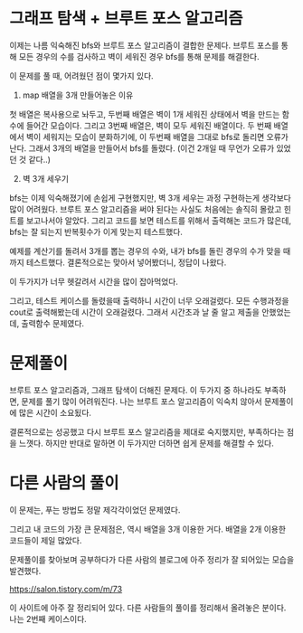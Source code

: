 # 그래프 탐색 + 브루트 포스 알고리즘

이제는 나름 익숙해진 bfs와 브루트 포스 알고리즘이 결합한 문제다. 브루트 포스를 통해 모든 경우의 수를 검사하고 벽이 세워진 경우 bfs를 통해 문제를 해결한다.

이 문제를 풀 때, 어려웠던 점이 몇가지 있다.

1. map 배열을 3개 만들어놓은 이유

첫 배열은 복사용으로 놔두고, 두번째 배열은 벽이 1개 세워진 상태에서 벽을 만드는 함수에 들어간 모습이다. 그리고 3번째 배열은, 벽이 모두 세워진 배열이다. 두 번째 배열에서 벽이 세워지는 모습이 분화하기에,
이 두번째 배열을 그대로 bfs로 돌리면 오류가 난다. 그래서 3개의 배열을 만들어서 bfs를 돌렸다. (이건 2개일 때 무언가 오류가 있었던 것 같다..)

2. 벽 3개 세우기

bfs는 이제 익숙해졌기에 손쉽게 구현했지만, 벽 3개 세우는 과정 구현하는게 생각보다 많이 어려웠다. 브루트 포스 알고리즘을 써야 된다는 사실도 처음에는 솔직히 몰랐고 힌트를 보고나서야 알았다.
그리고 코드를 보면 테스트를 위해서 출력해논 코드가 많은데, bfs는 잘 되는지 반복횟수가 이게 맞는지 테스트했다.

예제를 계산기를 돌려서 3개를 뽑는 경우의 수와, 내가 bfs를 돌린 경우의 수가 맞을 때까지 테스트했다. 결론적으로는 맞아서 넣어봤더니, 정답이 나왔다.

이 두가지가 너무 헷갈려서 시간을 많이 잡아먹었다.

그리고, 테스트 케이스를 돌렸을때 출력하니 시간이 너무 오래걸렸다. 모든 수행과정을 cout로 출력해봤는데 시간이 오래걸렸다. 그래서 시간초과 날 줄 알고 제출을 안했었는데, 출력함수 문제였다.

# 문제풀이

브루트 포스 알고리즘과, 그래프 탐색이 더해진 문제다. 이 두가지 중 하나라도 부족하면, 문제를 풀기 많이 어려워진다. 나는 브루트 포스 알고리즘이 익숙치 않아서 문제풀이에 많은 시간이 소요됬다.

결론적으로는 성공했고 다시 브루트 포스 알고리즘을 제대로 숙지했지만, 부족하다는 점을 느꼇다. 하지만 반대로 말하면 이 두가지만 더하면 쉽게 문제를 해결할 수 있다.

# 다른 사람의 풀이

이 문제는, 푸는 방법도 정말 제각각이었던 문제였다.

그리고 내 코드의 가장 큰 문제점은, 역시 배열을 3개 이용한 거다. 배열을 2개 이용한 코드들이 제일 많았다.

문제풀이를 찾아보며 공부하다가 다른 사람의 블로그에 아주 정리가 잘 되어있는 모습을 발견했다.

https://salon.tistory.com/m/73

이 사이트에 아주 잘 정리되어 있다. 다른 사람들의 풀이를 정리해서 올려놓은 분이다. 나는 2번째 케이스이다.

